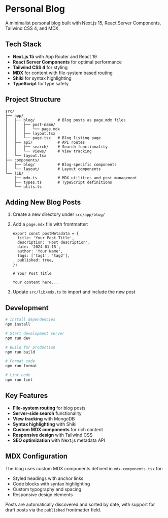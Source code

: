 # Personal Blog

A minimalist personal blog built with Next.js 15, React Server Components, Tailwind CSS 4, and MDX.

## Tech Stack

- **Next.js 15** with App Router and React 19
- **React Server Components** for optimal performance
- **Tailwind CSS 4** for styling
- **MDX** for content with file-system based routing
- **Shiki** for syntax highlighting
- **TypeScript** for type safety

## Project Structure

```
src/
├── app/
│   ├── blog/          # Blog posts as page.mdx files
│   │   ├── post-name/
│   │   │   └── page.mdx
│   │   ├── layout.tsx
│   │   └── page.tsx   # Blog listing page
│   ├── api/           # API routes
│   │   ├── search/    # Search functionality
│   │   └── views/     # View tracking
│   └── layout.tsx
├── components/
│   ├── blog/          # Blog-specific components
│   └── layout/        # Layout components
└── lib/
    ├── mdx.ts         # MDX utilities and post management
    ├── types.ts       # TypeScript definitions
    └── utils.ts
```

## Adding New Blog Posts

1. Create a new directory under `src/app/blog/`
2. Add a `page.mdx` file with frontmatter:

   ```mdx
   export const postMetadata = {
     title: 'Your Post Title',
     description: 'Post description',
     date: '2024-01-15',
     author: 'Your Name',
     tags: ['tag1', 'tag2'],
     published: true,
   };

   # Your Post Title

   Your content here...
   ```

3. Update `src/lib/mdx.ts` to import and include the new post

## Development

```bash
# Install dependencies
npm install

# Start development server
npm run dev

# Build for production
npm run build

# Format code
npm run format

# Lint code
npm run lint
```

## Key Features

- **File-system routing** for blog posts
- **Server-side search** functionality
- **View tracking** with MongoDB
- **Syntax highlighting** with Shiki
- **Custom MDX components** for rich content
- **Responsive design** with Tailwind CSS
- **SEO optimization** with Next.js metadata API

## MDX Configuration

The blog uses custom MDX components defined in `mdx-components.tsx` for:

- Styled headings with anchor links
- Code blocks with syntax highlighting
- Custom typography and spacing
- Responsive design elements

Posts are automatically discovered and sorted by date, with support for draft posts via the `published` frontmatter field.

